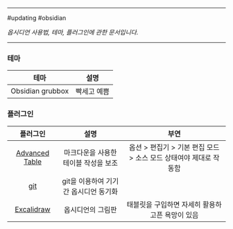 
---

#updating #obsidian

*옵시디언 사용법, 테마, 플러그인에 관한 문서입니다.*

---

### 테마

|    테마    |          설명          |
|:----------:|:----------------------:|
| Obsidian grubbox | 빡세고 예쁨 |

### 플러그인

|                                 플러그인                                 |                  설명                  |                               부연                                |
|:------------------------------------------------------------------------:|:--------------------------------------:|:-----------------------------------------------------------------:|
| [Advanced Table](https://github.com/tgrosinger/advanced-tables-obsidian) |  마크다운을 사용한 테이블 작성을 보조  | 옵션 > 편집기 > 기본 편집 모드 > 소스 모드 상태여야 제대로 작동함 |
|             [git](https://github.com/denolehov/obsidian-git)             | git을 이용하여 기기 간 옵시디언 동기화 |                                                                   |
|  [Excalidraw](https://github.com/zsviczian/obsidian-excalidraw-plugin)   |           옵시디언의 그림판            |          태블릿을 구입하면 자세히 활용하고픈 욕망이 있음          |

